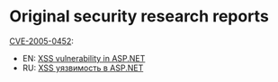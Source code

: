 # Original security research reports

[CVE-2005-0452](https://www.cvedetails.com/cve/CVE-2005-0452/):
* EN: [XSS vulnerability in <span>ASP.NET</span>](aspxvuln/aspxvuln.en.md)  
* RU: [XSS уязвимость в <span>ASP.NET</span>](aspxvuln/aspxvuln.ru.md)

